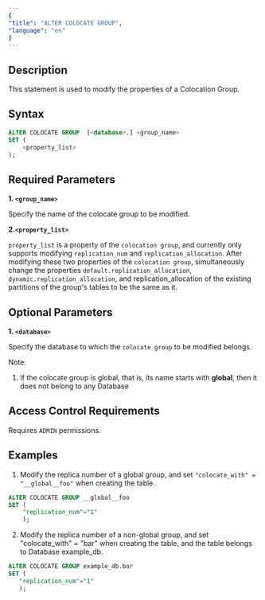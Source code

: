 ```yaml
---
{
"title": "ALTER COLOCATE GROUP",
"language": "en"
}
---
```


<!--
Licensed to the Apache Software Foundation (ASF) under one
or more contributor license agreements. See the NOTICE file
distributed with this work for additional information
regarding copyright ownership. The ASF licenses this file
to you under the Apache License, Version 2.0 (the
"License"); you may not use this file except in compliance
with the License. You may obtain a copy of the License at

  http://www.apache.org/licenses/LICENSE-2.0

Unless required by applicable law or agreed to in writing,
software distributed under the License is distributed on an
"AS IS" BASIS, WITHOUT WARRANTIES OR CONDITIONS OF ANY
KIND, either express or implied. See the License for the
specific language governing permissions and limitations
under the License.
-->



## Description

This statement is used to modify the properties of a Colocation Group.

## Syntax

```sql
ALTER COLOCATE GROUP  [<database>.] <group_name>
SET (
    <property_list>
);
```
## Required Parameters

**1. `<group_name>`**

Specify the name of the colocate group to be modified.

**2.`<property_list>`**

`property_list` is a property of the `colocation group`, and currently only supports modifying `replication_num` and `replication_allocation`. After modifying these two properties of the `colocation group`, simultaneously change the properties `default.replication_allocation`, `dynamic.replication_allocation`, and replication_allocation of the existing partitions of the group's tables to be the same as it.

## Optional Parameters

**1. `<database>`**

Specify the database to which the `colocate group` to be modified belongs.

Note:
1. If the colocate group is global, that is, its name starts with __global__, then it does not belong to any Database

## Access Control Requirements
Requires `ADMIN` permissions.

## Examples

1. Modify the replica number of a global group, and set `"colocate_with" = "__global__foo"` when creating the table.

```sql
ALTER COLOCATE GROUP __global__foo
SET (
    "replication_num"="1"
    );
```

2. Modify the replica number of a non-global group, and set "colocate_with" = "bar" when creating the table, and the table belongs to Database example_db.
 ```sql 
ALTER COLOCATE GROUP example_db.bar
SET (
    "replication_num"="1"
    );
```
